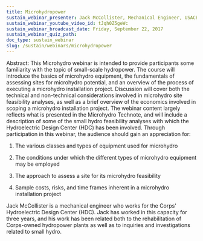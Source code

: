 ```yaml
---
title: Microhydropower
sustain_webinar_presenter: Jack McCollister, Mechanical Engineer, USACE Hydroelectric Design Center
sustain_webinar_youtube_video_id: tJqh0Z5geWc
sustain_webinar_broadcast_date: Friday, September 22, 2017
sustain_webinar_quiz_path:
doc_type: sustain_webinar
slug: /sustain/webinars/microhydropower
---
```


Abstract: This Microhydro webinar is intended to provide participants some familiarity with the topic of small-scale hydropower. The course will introduce the basics of microhydro equipment, the fundamentals of assessing sites for microhydro potential, and an overview of the process of executing a microhydro installation project. Discussion will cover both the technical and non-technical considerations involved in microhydro site feasibility analyses, as well as a brief overview of the economics involved in scoping a microhydro installation project. The webinar content largely reflects what is presented in the Microhydro Technote, and will include a description of some of the small hydro feasibility analyses with which the Hydroelectric Design Center (HDC) has been involved.
Through participation in this webinar, the audience should gain an appreciation for:

1. The various classes and types of equipment used for microhydro

2. The conditions under which the different types of microhydro equipment may be employed

3. The approach to assess a site for its microhydro feasibility

4. Sample costs, risks, and time frames inherent in a microhydro installation project

Jack McCollister is a mechanical engineer who works for the Corps' Hydroelectric Design Center (HDC). Jack has worked in this capacity for three years, and his work has been related both to the rehabilitation of Corps-owned hydropower plants as well as to inquiries and investigations related to small hydro.
